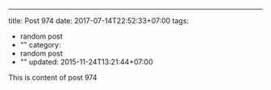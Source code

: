 ---
title: Post 974
date: 2017-07-14T22:52:33+07:00
tags:
  - random post
  - ""
category:
  - random post
  - ""
updated: 2015-11-24T13:21:44+07:00

This is content of post 974
